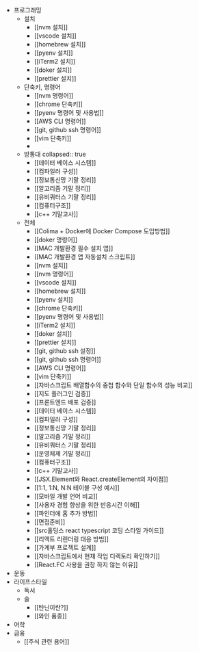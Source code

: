 - 프로그래밍
	- 설치
		- [[nvm 설치]]
		- [[vscode 설치]]
		- [[homebrew 설치]]
		- [[pyenv 설치]]
		- [[iTerm2 설치]]
		- [[doker 설치]]
		- [[prettier 설치]]
	- 단축키, 명령어
		- [[nvm 명령어]]
		- [[chrome 단축키]]
		- [[pyenv 명령어 및 사용법]]
		- [[AWS CLI 명령어]]
		- [[git, github ssh 명령어]]
		- [[vim 단축키]]
		-
	- 방통대
	  collapsed:: true
		- [[데이터 베이스 시스템]]
		- [[컴파일러 구성]]
		- [[정보통신망 기말 정리]]
		- [[알고리즘 기말 정리]]
		- [[유비쿼터스 기말 정리]]
		- [[컴퓨터구조]]
		- [[c++ 기말고사]]
	- 전체
		- [[Colima + Docker에 Docker Compose 도입방법]]
		- [[doker 명령어]]
		- [[MAC 개발환경 필수 설치 앱]]
		- [[MAC 개발환경 앱 자동설치 스크립트]]
		- [[nvm 설치]]
		- [[nvm 명령어]]
		- [[vscode 설치]]
		- [[homebrew 설치]]
		- [[pyenv 설치]]
		- [[chrome 단축키]]
		- [[pyenv 명령어 및 사용법]]
		- [[iTerm2 설치]]
		- [[doker 설치]]
		- [[prettier 설치]]
		- [[git, github ssh 설정]]
		- [[git, github ssh 명령어]]
		- [[AWS CLI 명령어]]
		- [[vim 단축키]]
		- [[자바스크립트 배열함수의 중첩 함수와 단일 함수의 성능 비교]]
		- [[지도 플러그인 검증]]
		- [[프론트엔드 배포 검증]]
		- [[데이터 베이스 시스템]]
		- [[컴파일러 구성]]
		- [[정보통신망 기말 정리]]
		- [[알고리즘 기말 정리]]
		- [[유비쿼터스 기말 정리]]
		- [[운영체제 기말 정리]]
		- [[컴퓨터구조]]
		- [[c++ 기말고사]]
		- [[JSX.Element와 React.createElement의 차이점]]
		- [[1:1, 1:N, N:N 테이블 구성 예시]]
		- [[모바일 개발 언어 비교]]
		- [[사용자 경험 향상을 위한 반응시간 이해]]
		- [[파인더에 홈 추가 방법]]
		- [[면접준비]]
		- [[src홀딩스 react typescript 코딩 스타일 가이드]]
		- [[리엑트 리렌더링 대응 방법]]
		- [[가계부 프로젝트 설계]]
		- [[자바스크립트에서 현재 작업 디렉토리 확인하기]]
		- [[React.FC 사용을 권장 하지 않는 이유]]
- 운동
- 라이프스타일
	- 독서
	- 술
		- [[탄닌이란?]]
		- [[와인 품종]]
- 어학
- 금융
	- [[주식 관련 용어]]